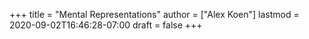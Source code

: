 +++
title = "Mental Representations"
author = ["Alex Koen"]
lastmod = 2020-09-02T16:46:28-07:00
draft = false
+++
